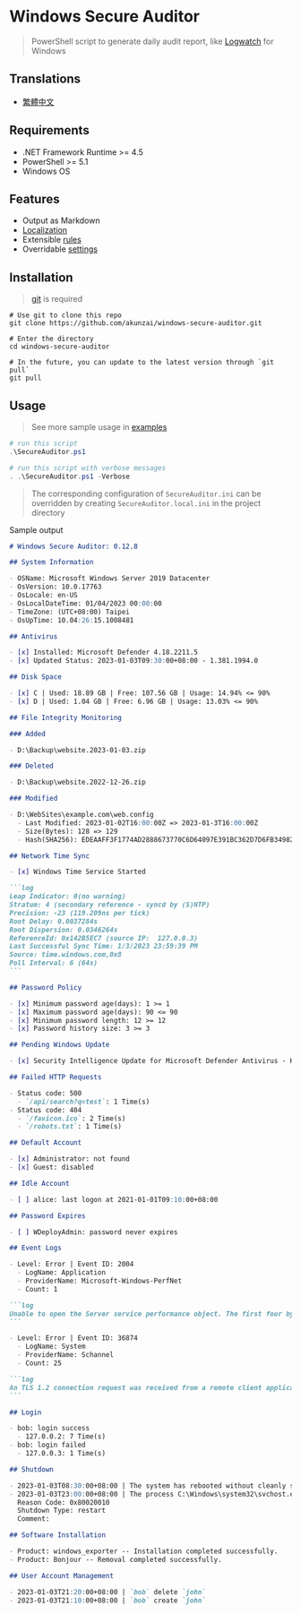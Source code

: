 # Windows Secure Auditor

> PowerShell script to generate daily audit report, like [Logwatch](https://sourceforge.net/projects/logwatch/) for Windows

## Translations

- [繁體中文](./README.zh-TW.md)

## Requirements

- .NET Framework Runtime >= 4.5
- PowerShell >= 5.1
- Windows OS

## Features

- Output as Markdown
- [Localization](https://learn.microsoft.com/powershell/module/microsoft.powershell.core/about/about_script_internationalization)
- Extensible [rules](./rules/)
- Overridable [settings](./SecureAuditor.ini)

## Installation

> [git](https://git-scm.com/downloads) is required

```powershll
# Use git to clone this repo
git clone https://github.com/akunzai/windows-secure-auditor.git

# Enter the directory
cd windows-secure-auditor

# In the future, you can update to the latest version through `git pull`
git pull
```

## Usage

> See more sample usage in [examples](./examples/)

```powershell
# run this script
.\SecureAuditor.ps1

# run this script with verbose messages
. .\SecureAuditor.ps1 -Verbose
```

> The corresponding configuration of `SecureAuditor.ini` can be overridden by creating `SecureAuditor.local.ini` in the project directory

Sample output

````markdown
# Windows Secure Auditor: 0.12.8

## System Information

- OSName: Microsoft Windows Server 2019 Datacenter
- OsVersion: 10.0.17763
- OsLocale: en-US
- OsLocalDateTime: 01/04/2023 00:00:00
- TimeZone: (UTC+08:00) Taipei
- OsUpTime: 10.04:26:15.1008481

## Antivirus

- [x] Installed: Microsoft Defender 4.18.2211.5
- [x] Updated Status: 2023-01-03T09:30:00+08:00 - 1.381.1994.0

## Disk Space

- [x] C | Used: 18.89 GB | Free: 107.56 GB | Usage: 14.94% <= 90%
- [x] D | Used: 1.04 GB | Free: 6.96 GB | Usage: 13.03% <= 90%

## File Integrity Monitoring

### Added

- D:\Backup\website.2023-01-03.zip

### Deleted

- D:\Backup\website.2022-12-26.zip

### Modified

- D:\WebSites\example.com\web.config
  - Last Modified: 2023-01-02T16:00:00Z => 2023-01-3T16:00:00Z
  - Size(Bytes): 128 => 129
  - Hash(SHA256): EDEAAFF3F1774AD2888673770C6D64097E391BC362D7D6FB34982DDF0EFD18CB => E3B0C44298FC1C149AFBF4C8996FB92427AE41E4649B934CA495991B7852B855

## Network Time Sync

- [x] Windows Time Service Started

```log
Leap Indicator: 0(no warning)
Stratum: 4 (secondary reference - syncd by (S)NTP)
Precision: -23 (119.209ns per tick)
Root Delay: 0.0037284s
Root Dispersion: 0.0346264s
ReferenceId: 0x142B5EC7 (source IP:  127.0.0.3)
Last Successful Sync Time: 1/3/2023 23:59:39 PM
Source: time.windows.com,0x8
Poll Interval: 6 (64s)
```

## Password Policy

- [x] Minimum password age(days): 1 >= 1
- [x] Maximum password age(days): 90 <= 90
- [x] Minimum password length: 12 >= 12
- [x] Password history size: 3 >= 3

## Pending Windows Update

- [x] Security Intelligence Update for Microsoft Defender Antivirus - KB2267602 (Version 1.381.1969.0)

## Failed HTTP Requests

- Status code: 500
  - `/api/search?q=test`: 1 Time(s)
- Status code: 404
  - `/favicon.ico`: 2 Time(s)
  - `/robots.txt`: 1 Time(s)

## Default Account

- [x] Administrator: not found
- [x] Guest: disabled

## Idle Account

- [ ] alice: last logon at 2021-01-01T09:10:00+08:00

## Password Expires

- [ ] WDeployAdmin: password never expires

## Event Logs

- Level: Error | Event ID: 2004
  - LogName: Application
  - ProviderName: Microsoft-Windows-PerfNet
  - Count: 1

```log
Unable to open the Server service performance object. The first four bytes (DWORD) of the Data section contains the status code.
```

- Level: Error | Event ID: 36874
  - LogName: System
  - ProviderName: Schannel
  - Count: 25

```log
An TLS 1.2 connection request was received from a remote client application, but none of the cipher suites supported by the client application are supported by the server. The TLS connection request has failed.
```

## Login

- bob: login success
  - 127.0.0.2: 7 Time(s)
- bob: login failed
  - 127.0.0.3: 1 Time(s)

## Shutdown

- 2023-01-03T08:30:00+08:00 | The system has rebooted without cleanly shutting down first.
- 2023-01-03T23:00:00+08:00 | The process C:\Windows\system32\svchost.exe (DEMO) has initiated the restart of computer DEMO on behalf of user NT AUTHORITY\SYSTEM for the following reason: Operating System: Service pack (Planned)
  Reason Code: 0x80020010
  Shutdown Type: restart
  Comment:

## Software Installation

- Product: windows_exporter -- Installation completed successfully.
- Product: Bonjour -- Removal completed successfully.

## User Account Management

- 2023-01-03T21:20:00+08:00 | `bob` delete `john`
- 2023-01-03T21:10:00+08:00 | `bob` create `john`
````

